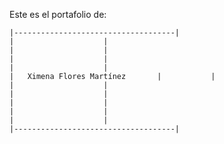 Este es el portafolio de:

	|------------------------------------|
	|				     |
	|				     |
	|				     |
	|				     |
	|	Ximena Flores Martínez	     |		     |
	|				     |
	|				     |
	|				     |
	|				     |
	|				     |
	|------------------------------------|

